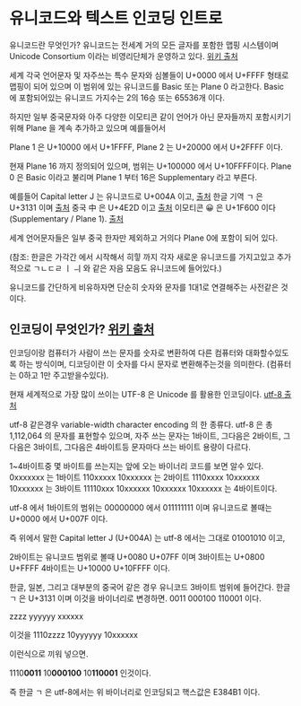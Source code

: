 # 유니코드와 텍스트 인코딩 인트로

유니코드란 무엇인가? 유니코드는 전세계 거의 모든 글자를 포함한 맵핑 시스템이며 Unicode Consortium 이라는 비영리단체가 운영하고 있다.
[위키 출처](https://en.wikipedia.org/wiki/Unicode)

세계 각국 언어문자 및 자주쓰는 특수 문자와 심볼들이 U+0000 에서 U+FFFF 형태로 맵핑이 되어 있으며 이 범위에 있는 유니코드를 Basic 또는 Plane 0 라고한다. Basic 에 포함되어있는 유니코드 가지수는 2의 16승 또는 65536개 이다.

하지만 일부 중국문자와 아주 다양한 이모티콘 같이 언어가 아닌 문자들까지 포함시키기 위해 Plane 을 계속 추가하고 있으며
예를들어서

Plane 1 은 U+10000 에서 U+1FFFF,
Plane 2 는 U+20000 에서 U+2FFFF 이다.

현재 Plane 16 까지 정의되어 있으며, 범위는 U+100000 에서 U+10FFFF이다.
Plane 0 은 Basic 이라고 불리며 Plane 1 부터 16은 Supplementary 라고 부른다.

예를들어 Capital letter J 는 유니코드로 U+004A 이고, [출처](https://en.wikipedia.org/wiki/List_of_Unicode_characters)
한글 기역 ㄱ 은 U+3131 이며 [출처](https://www.learnkoreantools.com/en/korean-to-unicode)
중국 中 은 U+4E2D 이고 [출처](https://www.unicode.org/cgi-bin/GetUnihanData.pl?codepoint=%E4%B8%AD)
이모티콘 😀 은 U+1F600 이다 (Supplementary / Plane 1). [출처](https://unicode.org/emoji/charts/full-emoji-list.html)

세계 언어문자들은 일부 중국 한자만 제외하고 거의다 Plane 0에 포함이 되어 있다.

(참조: 한글은 가각간 에서 시작해서 히힣 까지 각자 새로운 유니코드를 가지고있고 추가적으로 ㄱㄴㄷㄹ ㅣ ㅢ 와 같은 자음 모음도 유니코드에 들어있다.)

유니코드를 간단하게 비유하자면 단순히 숫자와 문자를 1대1로 연결해주는 사전같은 것이다.

## 인코딩이 무엇인가? [위키 출처](https://en.wikipedia.org/wiki/Character_encoding)

인코딩이랑 컴퓨터가 사람이 쓰는 문자를 숫자로 변환하여 다른 컴퓨터와 대화할수있도록 하는 방식이며, 디코딩이란 이 숫자를 다시 문자로 변환해주는것을 의미한다. (컴퓨터는 0하고 1만 주고받을수있다).

현재 세계적으로 가장 많이 쓰이는 UTF-8 은 Unicode 를 활용한 인코딩이다.
[utf-8 출처](https://en.wikipedia.org/wiki/UTF-8)

utf-8 같은경우 variable-width character encoding 의 한 종류다. utf-8 은 총 1,112,064 의 문자를 표현할수 있으며, 자주 쓰는 문자는 1바이트, 그다음은 2바이트, 그다음은 3바이트, 그다음은 4바이트등 문자마다 쓰는 바이트 용량이 다르다.

1~4바이트중 몇 바이트를 쓰는지는 앞에 오는 바이너리 코드를 보면 알수 있다.
0xxxxxxx 는 1바이트
110xxxxx 10xxxxxx 는 2바이트
1110xxxx 10xxxxxx 10xxxxxx 는 3바이트
11110xxx 10xxxxxx 10xxxxxx 10xxxxxx 는 4바이트이다.

utf-8 에서 1바이트의 범위는 00000000 에서 011111111 이며 유니코드로 볼때는 U+0000 에서 U+007F 이다.

즉 위에서 말한 Capital letter J (U+004A)
는 utf-8 에서는 그대로 01001010 이고,

2바이트는 유니코드 범위로 볼때 U+0080 U+07FF 이며
3바이트는 U+0800 U+FFFF
4바이트는 U+10000 U+10FFFF
이다.

한글, 일본, 그리고 대부분의 중국어 같은 경우 유니코드 3바이트 범위에 들어간다.
한글 ㄱ 은 U+3131 이며 이것을 바이너리로 변경하면.
0011 000100 110001 이다.

zzzz yyyyyy xxxxxx

이것을 1110zzzz 10yyyyyy 10xxxxxx

이런식으로 끼워 넣으면.

1110**0011** 10**000100** 10**110001** 인것이다.

즉 한글 ㄱ 은 utf-8에서는 위 바이너리로 인코딩되고 핵스값은 E384B1 이다.
